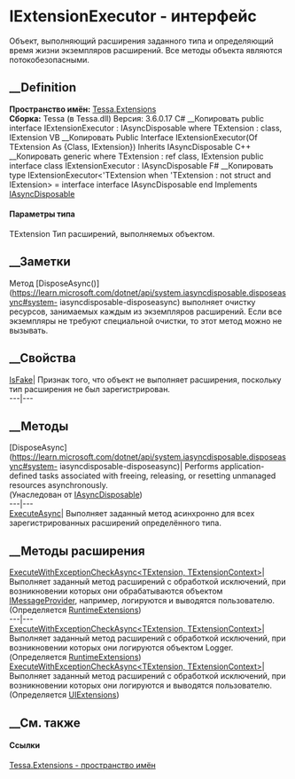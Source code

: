 # IExtensionExecutor<TExtension> \- интерфейс
Объект, выполняющий расширения заданного типа и определяющий время жизни
экземпляров расширений. Все методы объекта являются потокобезопасными.
## __Definition
 **Пространство имён:** [Tessa.Extensions](N_Tessa_Extensions.htm)  
 **Сборка:** Tessa (в Tessa.dll) Версия: 3.6.0.17
C# __Копировать
     public interface IExtensionExecutor<TExtension> : IAsyncDisposable
    where TExtension : class, IExtension
VB __Копировать
     Public Interface IExtensionExecutor(Of TExtension As {Class, IExtension})
    	Inherits IAsyncDisposable
C++ __Копировать
    generic<typename TExtension>
    where TExtension : ref class, IExtension
    public interface class IExtensionExecutor : IAsyncDisposable
F# __Копировать
     type IExtensionExecutor<'TExtension when 'TExtension : not struct and IExtension> = 
        interface
            interface IAsyncDisposable
        end
Implements
    [IAsyncDisposable](https://learn.microsoft.com/dotnet/api/system.iasyncdisposable)
#### Параметры типа
TExtension
    Тип расширений, выполняемых объектом.
##  __Заметки
Метод
[DisposeAsync()](https://learn.microsoft.com/dotnet/api/system.iasyncdisposable.disposeasync#system-
iasyncdisposable-disposeasync) выполняет очистку ресурсов, занимаемых каждым
из экземпляров расширений. Если все экземпляры не требуют специальной очистки,
то этот метод можно не вызывать.
## __Свойства
[IsFake](P_Tessa_Extensions_IExtensionExecutor_1_IsFake.htm)|  Признак того,
что объект не выполняет расширения, поскольку тип расширения не был
зарегистрирован.  
---|---  
## __Методы
[DisposeAsync](https://learn.microsoft.com/dotnet/api/system.iasyncdisposable.disposeasync#system-
iasyncdisposable-disposeasync)| Performs application-defined tasks associated
with freeing, releasing, or resetting unmanaged resources asynchronously.  
(Унаследован от
[IAsyncDisposable](https://learn.microsoft.com/dotnet/api/system.iasyncdisposable))  
---|---  
[ExecuteAsync<TContext>](M_Tessa_Extensions_IExtensionExecutor_1_ExecuteAsync__1.htm)|
Выполняет заданный метод асинхронно для всех зарегистрированных расширений
определённого типа.  
## __Методы расширения
[ExecuteWithExceptionCheckAsync<TExtension,
TExtensionContext>](M_Tessa_Platform_Runtime_RuntimeExtensions_ExecuteWithExceptionCheckAsync__2_1.htm)|
Выполняет заданный метод расширений с обработкой исключений, при возникновении
которых они обрабатываются объектом
[IMessageProvider](T_Tessa_Platform_Runtime_IMessageProvider.htm), например,
логируются и выводятся пользователю.  
(Определяется
[RuntimeExtensions](T_Tessa_Platform_Runtime_RuntimeExtensions.htm))  
---|---  
[ExecuteWithExceptionCheckAsync<TExtension,
TExtensionContext>](M_Tessa_Platform_Runtime_RuntimeExtensions_ExecuteWithExceptionCheckAsync__2.htm)|
Выполняет заданный метод расширений с обработкой исключений, при возникновении
которых они логируются объектом Logger.  
(Определяется
[RuntimeExtensions](T_Tessa_Platform_Runtime_RuntimeExtensions.htm))  
[ExecuteWithExceptionCheckAsync<TExtension,
TExtensionContext>](M_Tessa_UI_UIExtensions_ExecuteWithExceptionCheckAsync__2.htm)|
Выполняет заданный метод расширений с обработкой исключений, при возникновении
которых они логируются и выводятся пользователю.  
(Определяется [UIExtensions](T_Tessa_UI_UIExtensions.htm))  
##  __См. также
#### Ссылки
[Tessa.Extensions - пространство имён](N_Tessa_Extensions.htm)
